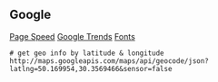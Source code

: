 Google
-

[Page Speed](https://developers.google.com/speed/pagespeed/insights)
[Google Trends](https://trends.google.com/trends/explore?date=all&q=php,javascript)
[Fonts](https://fonts.google.com/)

````
# get geo info by latitude & longitude
http://maps.googleapis.com/maps/api/geocode/json?latlng=50.169954,30.3569466&sensor=false
````
